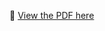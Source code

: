 📄 [View the PDF here](https://drive.google.com/file/d/1zvkqJnwUTiaacAgPo79_D0D3ZdFCf37o/view?usp=drive_link)
